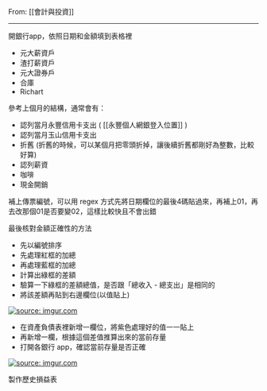 From: [[會計與投資]]

---

開銀行app，依照日期和金額填到表格裡
* 元大薪資戶
* 渣打薪資戶
* 元大證券戶
* 合庫
* Richart

參考上個月的結構，通常會有：
* 認列當月永豐信用卡支出 ( [[永豐個人網銀登入位置]] )
* 認列當月玉山信用卡支出
* 折舊 (折舊的時候，可以某個月把零頭折掉，讓後續折舊都剛好為整數，比較好算)
* 認列薪資
* 咖啡
* 現金開銷

補上傳票編號，可以用 regex 方式先將日期欄位的最後4碼貼過來，再補上01，再去改那個01是否要變02，這樣比較快且不會出錯

最後核對金額正確性的方法

* 先以編號排序
* 先處理紅框的加總
* 再處理藍框的加總
* 計算出綠框的差額
* 驗算一下綠框的差額總值，是否跟「總收入 - 總支出」是相同的
* 將該差額再貼到右邊欄位(以值貼上)

<a href="https://imgur.com/kCtTabl"><img src="https://i.imgur.com/kCtTabl.jpg" title="source: imgur.com" /></a>

* 在資產負債表裡新增一欄位，將紫色處理好的值一一貼上
* 再新增一欄，根據這個差值推算出來的當前存量
* 打開各銀行 app，確認當前存量是否正確

<a href="https://imgur.com/WkXRf98"><img src="https://i.imgur.com/WkXRf98.jpg" title="source: imgur.com" /></a>


製作歷史損益表
